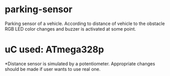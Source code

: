 # parking-sensor
Parking sensor of a vehicle. According to distance of vehicle to the obstacle RGB LED color changes and buzzer is activated at some point.

# uC used: ATmega328p

*Distance sensor is simulated by a potentiometer. Appropriate changes should be made if user wants to use real one.
